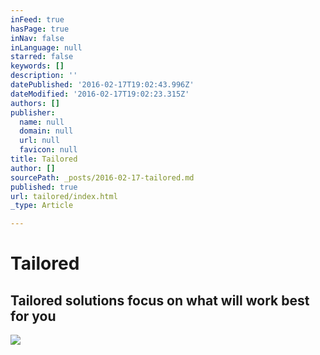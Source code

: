 ```yaml
---
inFeed: true
hasPage: true
inNav: false
inLanguage: null
starred: false
keywords: []
description: ''
datePublished: '2016-02-17T19:02:43.996Z'
dateModified: '2016-02-17T19:02:23.315Z'
authors: []
publisher:
  name: null
  domain: null
  url: null
  favicon: null
title: Tailored
author: []
sourcePath: _posts/2016-02-17-tailored.md
published: true
url: tailored/index.html
_type: Article

---
```

# Tailored

## Tailored solutions focus on what will work best for you
![](https://the-grid-user-content.s3-us-west-2.amazonaws.com/9743cc93-b146-4e8f-817f-20c7cf93614f.jpg)